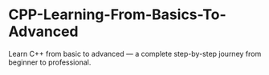 # CPP-Learning-From-Basics-To-Advanced
Learn C++ from basic to advanced — a complete step-by-step journey from beginner to professional.
